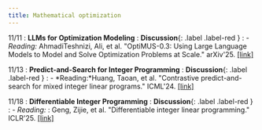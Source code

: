 ```yaml
---
title: Mathematical optimization
---
```


11/11
: **LLMs for Optimization Modeling**
  : **Discussion**{: .label .label-red }
: - *Reading:* AhmadiTeshnizi, Ali, et al. "OptiMUS-0.3: Using Large Language Models to Model and Solve Optimization Problems at Scale." arXiv'25. [[link]](https://www.arxiv.org/abs/2407.19633)

11/13
: **Predict-and-Search for Integer Programming**
  : **Discussion**{: .label .label-red }
: - *Reading:*Huang, Taoan, et al. "Contrastive predict-and-search for mixed integer linear programs." ICML'24. [[link]](https://openreview.net/pdf?id=zatLnLvbs8)

11/18
: **Differentiable Integer Programming**
  : **Discussion**{: .label .label-red }
: - *Reading:* : Geng, Zijie, et al. "Differentiable integer linear programming." ICLR'25. [[link]](https://openreview.net/pdf?id=FPfCUJTsCn)